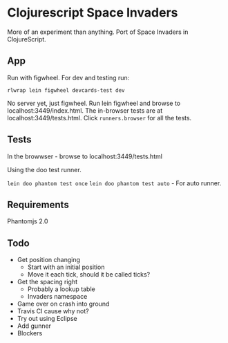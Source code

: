 # Clojurescript Space Invaders

More of an experiment than anything. Port of Space Invaders in ClojureScript.

## App

Run with figwheel. For dev and testing run:

```
rlwrap lein figwheel devcards-test dev
```

No server yet, just figwheel. Run lein figwheel and browse to localhost:3449/index.html. The in-browser tests are at localhost:3449/tests.html. Click `runners.browser` for all the tests.

## Tests

In the browwser - browse to localhost:3449/tests.html

Using the doo test runner.

`lein doo phantom test once`
`lein doo phantom test auto` - For auto runner.

## Requirements

Phantomjs 2.0

## Todo

- Get position changing
  - Start with an initial position
  - Move it each tick, should it be called ticks?
- Get the spacing right
  - Probably a lookup table
  - Invaders namespace
- Game over on crash into ground
- Travis CI cause why not?
- Try out using Eclipse
- Add gunner
- Blockers

